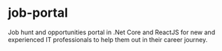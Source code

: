 # job-portal
Job hunt and opportunities portal in .Net Core and ReactJS for new and experienced IT professionals to help them out in their career journey.
